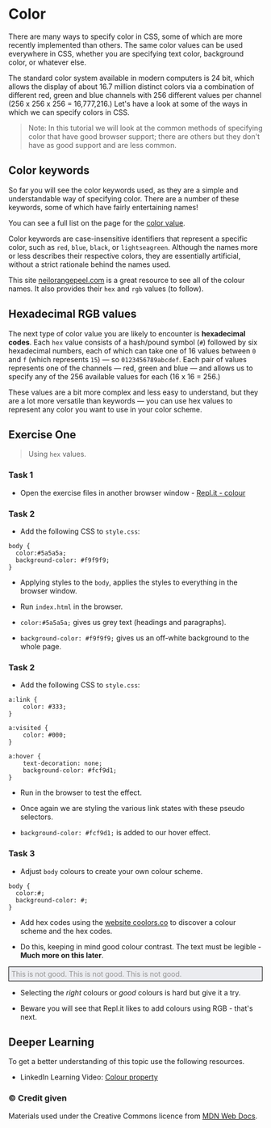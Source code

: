 # Color

There are many ways to specify color in CSS, some of which are more recently implemented than others. The same color values can be used everywhere in CSS, whether you are specifying text color, background color, or whatever else.

The standard color system available in modern computers is 24 bit, which allows the display of about 16.7 million distinct colors via a combination of different red, green and blue channels with 256 different values per channel (256 x 256 x 256 = 16,777,216.) Let's have a look at some of the ways in which we can specify colors in CSS.

> Note: In this tutorial we will look at the common methods of specifying color that have good browser support; there are others but they don't have as good support and are less common.

## Color keywords

So far you will see the color keywords used, as they are a simple and understandable way of specifying color. There are a number of these keywords, some of which have fairly entertaining names! 

You can see a full list on the page for the [color value](https://developer.mozilla.org/en-US/docs/Web/CSS/color_value).

Color keywords are case-insensitive identifiers that represent a specific color, such as `red`, `blue`, `black`, or `lightseagreen`. Although the names more or less describes their respective colors, they are essentially artificial, without a strict rationale behind the names used.

This site [neilorangepeel.com](https://colours.neilorangepeel.com/) is a great resource to see all of the colour names. It also provides their `hex` and `rgb` values (to follow).

## Hexadecimal RGB values

The next type of color value you are likely to encounter is **hexadecimal codes**. Each `hex` value consists of a hash/pound symbol (`#`) followed by six hexadecimal numbers, each of which can take one of 16 values between `0` and `f` (which represents `15`) — so `0123456789abcdef`. Each pair of values represents one of the channels — red, green and blue — and allows us to specify any of the 256 available values for each (16 x 16 = 256.)

These values are a bit more complex and less easy to understand, but they are a lot more versatile than keywords — you can use hex values to represent any color you want to use in your color scheme.

<!-- div class="exercise" -->
## Exercise One

> Using `hex` values.

### Task 1

- Open the exercise files in another browser window - [Repl.it - colour](https://repl.it/@webdesignmmu/css05)

### Task 2

- Add the following CSS to `style.css`:

```
body {
  color:#5a5a5a;
  background-color: #f9f9f9;
}
```
- Applying styles to the `body`, applies the styles to everything in the browser window.

- Run `index.html` in the browser.

- `color:#5a5a5a;` gives us grey text (headings and paragraphs).

- `background-color: #f9f9f9;` gives us an off-white background to the whole page.

### Task 2

- Add the following CSS to `style.css`:

```
a:link {
    color: #333;
}

a:visited {
    color: #000;
}

a:hover {
    text-decoration: none;
    background-color: #fcf9d1;
}
```
- Run in the browser to test the effect.

- Once again we are styling the various link states with these pseudo selectors.

- `background-color: #fcf9d1;` is added to our hover effect.

### Task 3

- Adjust `body` colours to create your own colour scheme.

```
body {
  color:#;
  background-color: #;
}
```

- Add hex codes using the [website coolors.co](https://coolors.co/) to discover a colour scheme and the hex codes.

- Do this, keeping in mind good colour contrast. The text must be legible - **Much more on this later**.

<p style="color:#949494; background-color:#ebecf0; padding: 5px; border: 1px solid black">This is not good. This is not good. This is not good.</p>

- Selecting the *right* colours or *good* colours is hard but give it a try. 

- Beware you will see that Repl.it likes to add colours using RGB - that's next.

<!-- end div -->





<h2 class="deep">Deeper Learning</h2>

To get a better understanding of this topic use the following resources.

- LinkedIn Learning Video: [Colour property](https://www.linkedin.com/learning/css-essential-training-3/the-color-and-property-values?u=36102708)



### &copy; Credit given

Materials used under the Creative Commons licence from [MDN Web Docs](https://developer.mozilla.org/en-US/docs/Web/HTML).